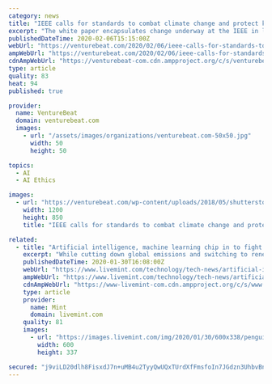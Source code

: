 ```yaml
---
category: news
title: "IEEE calls for standards to combat climate change and protect kids in the age of AI"
excerpt: "The white paper encapsulates change underway at the IEEE in line with AI ethics principles released in spring 2019 after years of work, according to IEEE Global Initiative on Ethics of Autonomous & Intelligent Systems John Havens. It also follows last fall’s declaration by IEEE leadership to recognize “the global scale of the human-made and ..."
publishedDateTime: 2020-02-06T15:15:00Z
webUrl: "https://venturebeat.com/2020/02/06/ieee-calls-for-standards-to-combat-climate-change-and-protect-kids-in-the-age-of-ai/"
ampWebUrl: "https://venturebeat.com/2020/02/06/ieee-calls-for-standards-to-combat-climate-change-and-protect-kids-in-the-age-of-ai/amp/"
cdnAmpWebUrl: "https://venturebeat-com.cdn.ampproject.org/c/s/venturebeat.com/2020/02/06/ieee-calls-for-standards-to-combat-climate-change-and-protect-kids-in-the-age-of-ai/amp/"
type: article
quality: 83
heat: 94
published: true

provider:
  name: VentureBeat
  domain: venturebeat.com
  images:
    - url: "/assets/images/organizations/venturebeat.com-50x50.jpg"
      width: 50
      height: 50

topics:
  - AI
  - AI Ethics

images:
  - url: "https://venturebeat.com/wp-content/uploads/2018/05/shutterstock_751715872.jpg?fit=1200%2C850&strip=all"
    width: 1200
    height: 850
    title: "IEEE calls for standards to combat climate change and protect kids in the age of AI"

related:
  - title: "Artificial intelligence, machine learning chip in to fight climate change, protect environment"
    excerpt: "While cutting down global emissions and switching to renewable sources of energy will help in the long run, emerging technologies such as artificial intelligence (AI) and its various branches, along with internet of things (IoT), can help in the conservation of plants, animals and birds by providing more accurate climate predictions."
    publishedDateTime: 2020-01-30T16:08:00Z
    webUrl: "https://www.livemint.com/technology/tech-news/artificial-intelligence-ml-chip-in-to-fight-climate-change-protect-environment-11580399748370.html"
    ampWebUrl: "https://www.livemint.com/technology/tech-news/artificial-intelligence-ml-chip-in-to-fight-climate-change-protect-environment/amp-11580399748370.html"
    cdnAmpWebUrl: "https://www-livemint-com.cdn.ampproject.org/c/s/www.livemint.com/technology/tech-news/artificial-intelligence-ml-chip-in-to-fight-climate-change-protect-environment/amp-11580399748370.html"
    type: article
    provider:
      name: Mint
      domain: livemint.com
    quality: 81
    images:
      - url: "https://images.livemint.com/img/2020/01/30/600x338/penguinsistockphoto_1580399943812.jpg"
        width: 600
        height: 337

secured: "j9viLD20dlh8FisxdJ7n+uMB4u2TyyQwUQxTUrdXfFmsfoIn7JGdzn3UhbvBnk2CbwYOJzmZK3lEMKqV6TJkPR/ODBLr6KlWkXrKsiimAMl9/ho3FLdGiq+nFWmTKLyV0xu34p0wYtYdkewhGWTNGfYp1fG3FFarH5SXS/Ci2tGjiHzDFYkqb/YVBjcOpiSvU6ETceomq8MTUq5n/wZLkpw9eAaGhRmOtURg4tzBbIhFa1j3RYq0NH963fxubArzQCDjIfc3fED9J09nD6NQxN26Rq0u3v30ukbdhy156b4FKAkJi1dUr/H/lhMRUas17hVNveO6KD/iMzsUbwqDaUqTNbL0BISrif7rnBKsLHNu0/OAmttf5nJJWAPaCC2DpiwySCQnXCJA0Zaxc0D0NW9HhYBvuAC7Q5qvSDtmEculqXkUXRZ8Lon08vNuB4PLLwQvEmxrlZStL3MTIdDeUDnvGbUXHtQoqDpmgcFRld4=;7FYEhXWz1FbeW4hlr7EGrg=="
---
```


